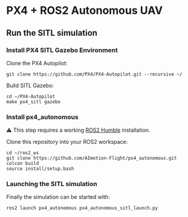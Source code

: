 # PX4 + ROS2 Autonomous UAV
## Run the SITL simulation
### Install PX4 SITL Gazebo Environment
Clone the PX4 Autopilot:
```
git clone https://github.com/PX4/PX4-Autopilot.git --recursive ~/
```
Build SITL Gazebo:
```
cd ~/PX4-Autopilot
make px4_sitl gazebo
```
### Install px4_autonomous
:warning: This step requires a working [ROS2 Humble](https://docs.ros.org/en/humble/Installation/Ubuntu-Install-Debians.html) installation.

Clone this repository into your ROS2 workspace:
```
cd ~/ros2_ws
git clone https://github.com/AImotion-Flight/px4_autonomous.git
colcon build
source install/setup.bash
```
### Launching the SITL simulation
Finally the simulation can be started with:
```
ros2 launch px4_autonomous px4_autonomous_sitl_launch.py
```
